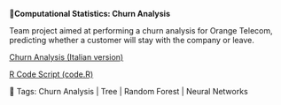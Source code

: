 **📄Computational Statistics: Churn Analysis**

Team project aimed at performing a churn analysis for Orange Telecom, predicting whether a customer will stay with the company or leave. 

[Churn Analysis (Italian version)](https://github.com/AuroraMusitelli/ChurnAnalysis/blob/main/ChurnAnalysis.pdf)

[R Code Script (code.R)](https://github.com/AuroraMusitelli/ChurnAnalysis/blob/main/ChurnAnalysis.Rmd)

📎 Tags: Churn Analysis | Tree | Random Forest | Neural Networks
